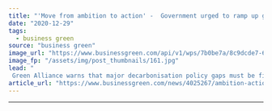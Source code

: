 ```yaml
---
title: "'Move from ambition to action' -  Government urged to ramp up green policies and spending in 2021"
date: "2020-12-29"
tags: 
  - business green
source: "business green"
image_url: "https://www.businessgreen.com/api/v1/wps/7b0be7a/8c9dcde7-6df2-4846-a906-a878b62c28fd/10/sean-paul-kinnear-k5FcEY0oii4-unsplash-185x114.jpg"
image_fp: "/assets/img/post_thumbnails/161.jpg"
lead: "
 Green Alliance warns that major decarbonisation policy gaps must be filled next year if government is to achieve its bold 2030 carbon reduction target ..."
article_url: "https://www.businessgreen.com/news/4025267/ambition-action-government-urged-ramp-green-policies-spending-2021"
---
```


---

